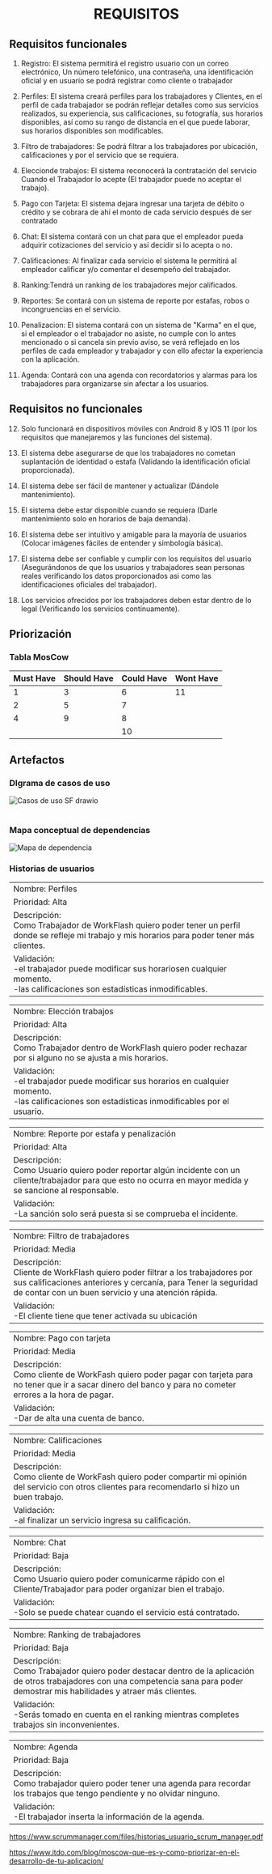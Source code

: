 <center><h1>REQUISITOS</h1></center>


## Requisitos funcionales        
1. Registro: El sistema permitirá el registro usuario con un correo electrónico, Un número telefónico, una contraseña, una identificación oficial y en usuario se podrá registrar como cliente o trabajador 

2. Perfiles: El sistema creará perfiles para los trabajadores y Clientes, en el perfil de cada trabajador se podrán reflejar detalles como sus servicios realizados, su experiencia, sus calificaciones, su fotografía, sus horarios disponibles, así como su rango de distancia en el que puede laborar, sus horarios disponibles son modificables. 

3. Filtro de trabajadores: Se podrá filtrar a los trabajadores por ubicación, calificaciones y por el servicio que se requiera. 

4. Eleccionde trabajos: El sistema reconocerá la contratación del servicio Cuando el Trabajador lo acepte (El trabajador puede no aceptar el trabajo). 

5. Pago con Tarjeta: El sistema dejara ingresar una tarjeta de débito o crédito y se cobrara de ahí el monto de cada servicio después de ser contratado 

6. Chat: El sistema contará con un chat para que el empleador pueda adquirir cotizaciones del servicio y así decidir si lo acepta o no. 

7. Calificaciones: Al finalizar cada servicio el sistema le permitirá al empleador calificar y/o comentar el desempeño del trabajador. 

8. Ranking:Tendrá un ranking de los trabajadores mejor calificados. 

9. Reportes: Se contará con un sistema de reporte por estafas, robos o incongruencias en el servicio.

10. Penalizacion: El sistema contará con un sistema de "Karma" en el que, si el empleador o el trabajador no asiste, no cumple con lo antes mencionado o si cancela sin previo aviso, se verá reflejado en los perfiles de cada empleador y trabajador y con ello afectar la experiencia con la aplicación. 

11. Agenda: Contará con una agenda con recordatorios y alarmas para los trabajadores para organizarse sin afectar a los usuarios. 

## Requisitos no funcionales

12. Solo funcionará en dispositivos móviles con Android 8 y IOS 11 (por los requisitos que manejaremos y las funciones del sistema).
 
13.  El sistema debe asegurarse de que los trabajadores no cometan suplantación de identidad o estafa (Validando la identificación oficial proporcionada).
 
14.  El sistema debe ser fácil de mantener y actualizar (Dándole mantenimiento).
 
15.  El sistema debe estar disponible cuando se requiera (Darle mantenimiento solo en horarios de baja demanda).

16.  El sistema debe ser intuitivo y amigable para la mayoría de usuarios (Colocar imágenes fáciles de entender y simbología básica).

17.  El sistema debe ser confiable y cumplir con los requisitos del usuario (Asegurándonos de que los usuarios y trabajadores sean personas reales verificando los datos proporcionados asi como las identificaciones oficiales del trabajador).

18.  Los servicios ofrecidos por los trabajadores deben estar dentro de lo legal (Verificando los servicios continuamente).

## Priorización
###  Tabla MosCow

| Must Have| Should Have | Could Have |Wont Have|
|---------|---------|---------|---------|
|1|3|6|11|
|2|5|7||
|4|9|8||
|||10||






## Artefactos

### DIgrama de casos de uso
![Casos de uso SF drawio](https://github.com/KarenCampos842/Equipo-4/assets/143464988/44b8ef75-3f81-433d-842f-5d51830bfb17)
<br>
<br>
### Mapa conceptual de dependencias 
![Mapa de dependencia](https://github.com/KarenCampos842/Equipo-4/assets/143464988/67b5eb22-929e-4acb-a404-ca18d35ccd49)

### Historias de usuarios

<table>
<tr>
<td >Nombre: Perfiles </td>
<tr>
<td >Prioridad: Alta </td>
 <tr>
<td >Descripción: <br>
 Como Trabajador de WorkFlash quiero poder tener un perfil donde se refleje mi trabajo y mis horarios para  poder tener más clientes.  </td>
 <tr>
<td >Validación: <br>
-el trabajador puede modificar sus horariosen cualquier momento.<br>
-las calificaciones son estadísticas inmodificables. </td>
</table>

<table>
<tr>
<td >Nombre: Elección trabajos </td>
<tr>
<td >Prioridad: Alta </td>
 <tr>
<td >Descripción: <br>
 Como Trabajador dentro de WorkFlash quiero poder rechazar por si alguno no se ajusta a mis horarios. </td>
 <tr>
<td >Validación: <br>
-el trabajador puede modificar sus horarios en cualquier momento. 
<br>-las calificaciones son estadísticas inmodificables por el usuario. </td>
</table>

<table>
<tr>
<td >Nombre: Reporte por estafa y penalización</td>
<tr>
<td >Prioridad: Alta </td>
 <tr>
<td >Descripción: <br>
 Como Usuario quiero poder reportar algún incidente con un cliente/trabajador para que esto no ocurra en mayor medida y se sancione al responsable.</td>
 <tr>
<td >Validación: <br>
-La sanción solo será puesta si se comprueba el incidente.  </td>
</table>

<table>
<tr>
<td >Nombre:  Filtro de trabajadores </td>
<tr>
<td >Prioridad: Media </td>
 <tr>
<td >Descripción: <br>
  Cliente de WorkFlash quiero poder filtrar a los trabajadores por sus calificaciones anteriores y cercanía, para Tener la seguridad de contar con un buen servicio y una atención rápida. </td>
 <tr>
<td >Validación: <br>
-El cliente tiene que tener activada su ubicación </td>
</table>

<table>
<td >Nombre:  Pago con tarjeta </td>
<tr>
<td >Prioridad: Media </td>
 <tr>
<td >Descripción: <br>
 Como cliente de WorkFash quiero poder pagar con tarjeta para no tener que ir a sacar dinero del banco y para no cometer errores a la hora de pagar. </td>
 <tr>
<td >Validación: <br>
-Dar de alta una cuenta de banco.  </td>
</table>

<table>
<td >Nombre: Calificaciones </td>
<tr>
<td >Prioridad: Media </td>
 <tr>
<td >Descripción: <br>
 Como cliente de WorkFash quiero poder compartir mi opinión del servicio con otros clientes para recomendarlo si hizo un buen trabajo. </td>
 <tr>
<td >Validación: <br>
-al finalizar un servicio ingresa su calificación. </td>
</table>

<table>
<td >Nombre:  Chat </td>
<tr>
<td >Prioridad: Baja </td>
 <tr>
<td >Descripción: <br>
 Como Usuario quiero poder comunicarme rápido con el Cliente/Trabajador para poder organizar bien el trabajo.</td>
 <tr>
<td >Validación: <br>
-Solo se puede chatear cuando el servicio está contratado. </td>
</table>

<table>
<td >Nombre: Ranking de trabajadores</td>
<tr>
<td >Prioridad: Baja </td>
 <tr>
<td >Descripción: <br>
Como Trabajador quiero poder destacar dentro de la aplicación de otros trabajadores con una competencia sana para poder demostrar mis habilidades y atraer más clientes.</td>
 <tr>
<td >Validación: <br>
-Serás tomado en cuenta en el ranking mientras completes trabajos sin inconvenientes.   </td>
</table>

<table>
<td >Nombre: Agenda </td>
<tr>
<td >Prioridad: Baja </td>
 <tr>
<td >Descripción: <br>
Como trabajador quiero poder tener una agenda para recordar los trabajos que tengo pendiente y no olvidar ninguno.</td>
 <tr>
<td >Validación: <br>
-El trabajador inserta la información de la agenda. </td>
</table>


https://www.scrummanager.com/files/historias_usuario_scrum_manager.pdf 

https://www.itdo.com/blog/moscow-que-es-y-como-priorizar-en-el-desarrollo-de-tu-aplicacion/
